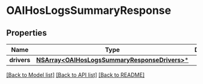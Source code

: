 # OAIHosLogsSummaryResponse

## Properties
Name | Type | Description | Notes
------------ | ------------- | ------------- | -------------
**drivers** | [**NSArray&lt;OAIHosLogsSummaryResponseDrivers&gt;***](OAIHosLogsSummaryResponseDrivers.md) |  | [optional] 

[[Back to Model list]](../README.md#documentation-for-models) [[Back to API list]](../README.md#documentation-for-api-endpoints) [[Back to README]](../README.md)


